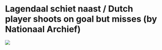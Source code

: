 <!--
id: 689415584
link: http://tumblr.atmos.org/post/689415584/lagendaal-schiet-naast-dutch-player-shoots-on
slug: lagendaal-schiet-naast-dutch-player-shoots-on
date: Fri Jun 11 2010 22:13:49 GMT-0700 (PDT)
publish: 2010-06-011
tags: 
title: Lagendaal schiet naast / Dutch player shoots on goal but misses (by Nationaal Archief)
-->


Lagendaal schiet naast / Dutch player shoots on goal but misses (by Nationaal Archief)
======================================================================================

![](http://25.media.tumblr.com/tumblr_l3vyj1xaKp1qz4sngo1_500.jpg)

